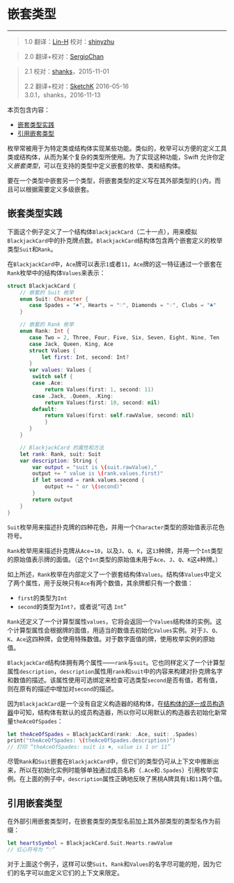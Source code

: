 # 嵌套类型
-----------------

> 1.0
> 翻译：[Lin-H](https://github.com/Lin-H)
> 校对：[shinyzhu](https://github.com/shinyzhu)

> 2.0
> 翻译+校对：[SergioChan](https://github.com/SergioChan)

> 2.1
> 校对：[shanks](http://codebuild.me)，2015-11-01
> 
> 2.2
> 翻译+校对：[SketchK](https://github.com/SketchK) 2016-05-16    
> 3.0.1，shanks，2016-11-13

本页包含内容：

- [嵌套类型实践](#nested_types_in_action)
- [引用嵌套类型](#referring_to_nested_types)

枚举常被用于为特定类或结构体实现某些功能。类似的，枚举可以方便的定义工具类或结构体，从而为某个复杂的类型所使用。为了实现这种功能，Swift 允许你定义*嵌套类型*，可以在支持的类型中定义嵌套的枚举、类和结构体。

要在一个类型中嵌套另一个类型，将嵌套类型的定义写在其外部类型的`{}`内，而且可以根据需要定义多级嵌套。

<a name="nested_types_in_action"></a>
## 嵌套类型实践

下面这个例子定义了一个结构体`BlackjackCard`（二十一点），用来模拟`BlackjackCard`中的扑克牌点数。`BlackjackCard`结构体包含两个嵌套定义的枚举类型`Suit`和`Rank`。

在`BlackjackCard`中，`Ace`牌可以表示`1`或者`11`，`Ace`牌的这一特征通过一个嵌套在`Rank`枚举中的结构体`Values`来表示：

```swift
struct BlackjackCard {
    // 嵌套的 Suit 枚举
    enum Suit: Character {
       case Spades = "♠", Hearts = "♡", Diamonds = "♢", Clubs = "♣"
    }

    // 嵌套的 Rank 枚举
    enum Rank: Int {
       case Two = 2, Three, Four, Five, Six, Seven, Eight, Nine, Ten
       case Jack, Queen, King, Ace
       struct Values {
           let first: Int, second: Int?
       }
       var values: Values {
        switch self {
        case .Ace:
            return Values(first: 1, second: 11)
        case .Jack, .Queen, .King:
            return Values(first: 10, second: nil)
        default:
            return Values(first: self.rawValue, second: nil)
            }
       }
    }

    // BlackjackCard 的属性和方法
    let rank: Rank, suit: Suit
    var description: String {
    	var output = "suit is \(suit.rawValue),"
        output += " value is \(rank.values.first)"
        if let second = rank.values.second {
            output += " or \(second)"
        }
        return output
    }
}
```

`Suit`枚举用来描述扑克牌的四种花色，并用一个`Character`类型的原始值表示花色符号。

`Rank`枚举用来描述扑克牌从`Ace`~`10`，以及`J`、`Q`、`K`，这`13`种牌，并用一个`Int`类型的原始值表示牌的面值。（这个`Int`类型的原始值未用于`Ace`、`J`、`Q`、`K`这`4`种牌。）

如上所述，`Rank`枚举在内部定义了一个嵌套结构体`Values`。结构体`Values`中定义了两个属性，用于反映只有`Ace`有两个数值，其余牌都只有一个数值：

- `first`的类型为`Int`
- `second`的类型为`Int?`，或者说“可选 `Int`”

`Rank`还定义了一个计算型属性`values`，它将会返回一个`Values`结构体的实例。这个计算型属性会根据牌的面值，用适当的数值去初始化`Values`实例。对于`J`、`Q`、`K`、`Ace`这四种牌，会使用特殊数值。对于数字面值的牌，使用枚举实例的原始值。

`BlackjackCard`结构体拥有两个属性——`rank`与`suit`。它也同样定义了一个计算型属性`description`，`description`属性用`rank`和`suit`中的内容来构建对扑克牌名字和数值的描述。该属性使用可选绑定来检查可选类型`second`是否有值，若有值，则在原有的描述中增加对`second`的描述。

因为`BlackjackCard`是一个没有自定义构造器的结构体，在[结构体的逐一成员构造器](./14_Initialization.html#memberwise_initializers_for_structure_types)中可知，结构体有默认的成员构造器，所以你可以用默认的构造器去初始化新常量`theAceOfSpades`：

```swift
let theAceOfSpades = BlackjackCard(rank: .Ace, suit: .Spades)
print("theAceOfSpades: \(theAceOfSpades.description)")
// 打印 “theAceOfSpades: suit is ♠, value is 1 or 11”
```

尽管`Rank`和`Suit`嵌套在`BlackjackCard`中，但它们的类型仍可从上下文中推断出来，所以在初始化实例时能够单独通过成员名称（`.Ace`和`.Spades`）引用枚举实例。在上面的例子中，`description`属性正确地反映了黑桃A牌具有`1`和`11`两个值。

<a name="referring_to_nested_types"></a>
## 引用嵌套类型

在外部引用嵌套类型时，在嵌套类型的类型名前加上其外部类型的类型名作为前缀：

```swift
let heartsSymbol = BlackjackCard.Suit.Hearts.rawValue
// 红心符号为 “♡”
```

对于上面这个例子，这样可以使`Suit`、`Rank`和`Values`的名字尽可能的短，因为它们的名字可以由定义它们的上下文来限定。
